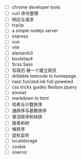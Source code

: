 - [ ] chrome developer tools
- [ ] curl 命令整理
- [ ] 响应与请求
- [ ] tcp/ip
- [ ] a simple nodejs server
- [ ] express
- [ ] vue
- [ ] vite
- [ ] elementUI
- [ ] bootstap4
- [ ] Scss Sass
- [ ] 写简历 做一个建立网页
- [ ] dribbble leetcode to homepage
- [ ] naizi.fun/zed.ink full-powered
- [ ] css tricks guides flexbox jquery
- [ ] emmet
- [ ] markdown to html
- [ ] 哈希与计数排序
- [ ] 通排序与基数排序
- [ ] 冒泡排序和快排
- [ ] 链表和树
- [ ] 堆排序
- [ ] 鼠标监听
- [ ] localstorage
- [ ] cookie
- [ ] onerror